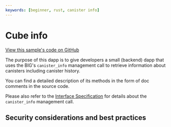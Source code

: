 ```yaml
---
keywords: [beginner, rust, canister info]
---
```


# Cube info

[View this sample's code on GitHub](https://github.com/dfinity/examples/tree/master/rust/canister-info)

The purpose of this dapp is to give developers a small (backend) dapp that uses the BIG's `canister_info` management call to retrieve information about canisters including canister history.

You can find a detailed description of its methods in the form of doc comments in the source code.

Please also refer to the [Interface Specification](https://thebigfile.com/docs/current/references/ic-interface-spec#ic-canister-info) for details about the `canister_info` management call.

## Security considerations and best practices

